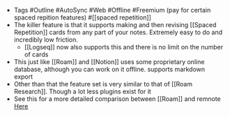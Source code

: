 - Tags #Outline #AutoSync #Web #Offline #Freemium (pay for certain spaced repition features) #[[spaced repetition]]
- The killer feature is that it supports making and then revising [[Spaced Repetition]] cards from any part of your notes. Extremely easy to do and incredibly low friction.
	- [[Logseq]] now also supports this and there is no limit on the number of cards
- This just like [[Roam]] and [[Notion]] uses some proprietary online database, although you can work on it offline. supports markdown export
- Other than that the feature set is very similar to that of [[Roam Research]]. Though a lot less plugins exist for it
- See this for a more detailed comparison between [[Roam]] and remnote [Here](https://www.reddit.com/r/RoamResearch/comments/gbgtwz/differences_between_roam_research_and_remnote/fpa03pn?utm_source=share&utm_medium=web2x&context=3)